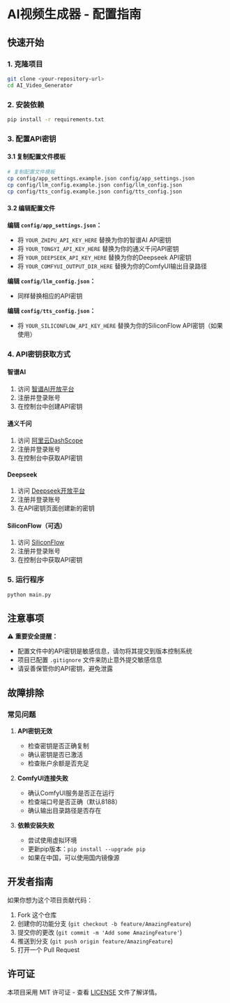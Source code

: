 # AI视频生成器 - 配置指南

## 快速开始

### 1. 克隆项目
```bash
git clone <your-repository-url>
cd AI_Video_Generator
```

### 2. 安装依赖
```bash
pip install -r requirements.txt
```

### 3. 配置API密钥

#### 3.1 复制配置文件模板
```bash
# 复制配置文件模板
cp config/app_settings.example.json config/app_settings.json
cp config/llm_config.example.json config/llm_config.json
cp config/tts_config.example.json config/tts_config.json
```

#### 3.2 编辑配置文件

**编辑 `config/app_settings.json`：**
- 将 `YOUR_ZHIPU_API_KEY_HERE` 替换为你的智谱AI API密钥
- 将 `YOUR_TONGYI_API_KEY_HERE` 替换为你的通义千问API密钥
- 将 `YOUR_DEEPSEEK_API_KEY_HERE` 替换为你的Deepseek API密钥
- 将 `YOUR_COMFYUI_OUTPUT_DIR_HERE` 替换为你的ComfyUI输出目录路径

**编辑 `config/llm_config.json`：**
- 同样替换相应的API密钥

**编辑 `config/tts_config.json`：**
- 将 `YOUR_SILICONFLOW_API_KEY_HERE` 替换为你的SiliconFlow API密钥（如果使用）

### 4. API密钥获取方式

#### 智谱AI
1. 访问 [智谱AI开放平台](https://open.bigmodel.cn/)
2. 注册并登录账号
3. 在控制台中创建API密钥

#### 通义千问
1. 访问 [阿里云DashScope](https://dashscope.aliyuncs.com/)
2. 注册并登录账号
3. 在控制台中获取API密钥

#### Deepseek
1. 访问 [Deepseek开放平台](https://platform.deepseek.com/)
2. 注册并登录账号
3. 在API密钥页面创建新的密钥

#### SiliconFlow（可选）
1. 访问 [SiliconFlow](https://siliconflow.cn/)
2. 注册并登录账号
3. 在控制台中获取API密钥

### 5. 运行程序
```bash
python main.py
```

## 注意事项

⚠️ **重要安全提醒：**
- 配置文件中的API密钥是敏感信息，请勿将其提交到版本控制系统
- 项目已配置 `.gitignore` 文件来防止意外提交敏感信息
- 请妥善保管你的API密钥，避免泄露

## 故障排除

### 常见问题

1. **API密钥无效**
   - 检查密钥是否正确复制
   - 确认密钥是否已激活
   - 检查账户余额是否充足

2. **ComfyUI连接失败**
   - 确认ComfyUI服务是否正在运行
   - 检查端口号是否正确（默认8188）
   - 确认输出目录路径是否存在

3. **依赖安装失败**
   - 尝试使用虚拟环境
   - 更新pip版本：`pip install --upgrade pip`
   - 如果在中国，可以使用国内镜像源

## 开发者指南

如果你想为这个项目贡献代码：

1. Fork 这个仓库
2. 创建你的功能分支 (`git checkout -b feature/AmazingFeature`)
3. 提交你的更改 (`git commit -m 'Add some AmazingFeature'`)
4. 推送到分支 (`git push origin feature/AmazingFeature`)
5. 打开一个 Pull Request

## 许可证

本项目采用 MIT 许可证 - 查看 [LICENSE](LICENSE) 文件了解详情。
